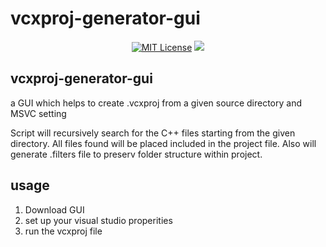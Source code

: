 vcxproj-generator-gui
=====================
<p align="center">
    <a href="https://github.com/imahjoub/vcxproj-generator-gui/blob/main/LICENSE">
        <img src="https://img.shields.io/badge/license-BSL%201.0-blue.svg" alt="MIT License"></a>
    <a href="https://github.com/imahjoub/vcxproj-generator-gui" alt="Activity">
        <img src="https://img.shields.io/github/commit-activity/y/imahjoub/vcxproj-generator-gui" /></a>
</p>

## vcxproj-generator-gui
a GUI which helps to create .vcxproj from a given source directory and MSVC setting

Script will recursively search for the C++ files starting from the given directory.
All files found will be placed included in the project file.
Also will generate .filters file to preserv folder structure within project.

## usage
1. Download GUI
2. set up your visual studio properities
3. run the vcxproj file

